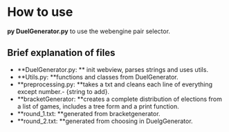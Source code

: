 # How to use
**py DuelGenerator.py** to use the webengine pair selector.
## Brief explanation of files
- **DuelGenerator.py: ** init webview, parses strings and uses utils.
- **Utils.py: **functions and classes from DuelGenerator.
- **preprocessing.py: **takes a txt and cleans each line of everything except number.- {string to add}.
- **bracketGenerator: **creates a complete distribution of elections from a list of games, includes a tree form and a print function.
- **round_1.txt: **generated from bracketgenerator.
- **round_2.txt: **generated from choosing in DuelgGenerator.